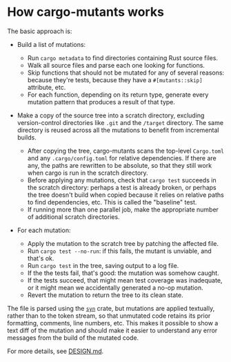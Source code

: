 # How cargo-mutants works

The basic approach is:

- Build a list of mutations:
  - Run `cargo metadata` to find directories containing Rust source files.
  - Walk all source files and parse each one looking for functions.
  - Skip functions that should not be mutated for any of several reasons:
    because they're tests, because they have a `#[mutants::skip]` attribute,
    etc.
  - For each function, depending on its return type, generate every mutation
    pattern that produces a result of that type.

- Make a copy of the source tree into a scratch directory, excluding
  version-control directories like `.git` and the `/target` directory. The same directory is reused across all the mutations to benefit from incremental builds.
  - After copying the tree, cargo-mutants scans the top-level `Cargo.toml` and any
    `.cargo/config.toml` for relative dependencies. If there are any, the paths are
    rewritten to be absolute, so that they still work when cargo is run in the
    scratch directory.
  - Before applying any mutations, check that `cargo test` succeeds in the
    scratch directory: perhaps a test is already broken, or perhaps the tree
    doesn't build when copied because it relies on relative paths to find
    dependencies, etc. This is called the "baseline" test.
  - If running more than one parallel job, make the appropriate number of
    additional scratch directories.

- For each mutation:
  - Apply the mutation to the scratch tree by patching the affected file.
  - Run `cargo test --no-run`: if this fails, the mutant is unviable, and that's ok.
  - Run `cargo test` in the tree, saving output to a log file.
  - If the the tests fail, that's good: the mutation was somehow
    caught.
  - If the tests succeed, that might mean test coverage was
    inadequate, or it might mean we accidentally generated a no-op mutation.
  - Revert the mutation to return the tree to its clean state.

The file is parsed using the [`syn`](https://docs.rs/syn) crate, but mutations
are applied textually, rather than to the token stream, so that unmutated code
retains its prior formatting, comments, line numbers, etc. This makes it
possible to show a text diff of the mutation and should make it easier to
understand any error messages from the build of the mutated code.

For more details, see [DESIGN.md](https://github.com/sourcefrog/cargo-mutants/blob/main/DESIGN.md).

